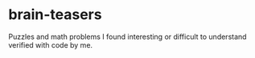 # brain-teasers
Puzzles and math problems I found interesting or difficult to understand verified with code by me.
